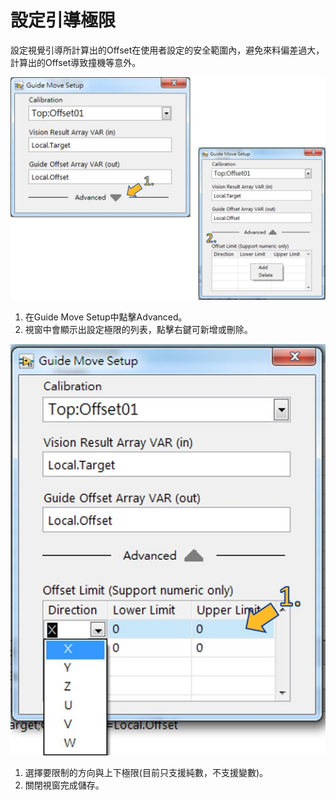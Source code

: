 # 設定引導極限

設定視覺引導所計算出的Offset在使用者設定的安全範圍內，避免來料偏差過大，計算出的Offset導致撞機等意外。

![Guide Move Setup&#x8A2D;&#x5B9A;](../../../.gitbook/assets/guidemove-she-ding-1.jpg)

1. 在Guide Move Setup中點擊Advanced。
2. 視窗中會顯示出設定極限的列表，點擊右鍵可新增或刪除。

![Guide Move Setup Advanced&#x8A2D;&#x5B9A;](../../../.gitbook/assets/guidemove-she-ding-2.jpg)

1. 選擇要限制的方向與上下極限\(目前只支援純數，不支援變數\)。
2. 關閉視窗完成儲存。

